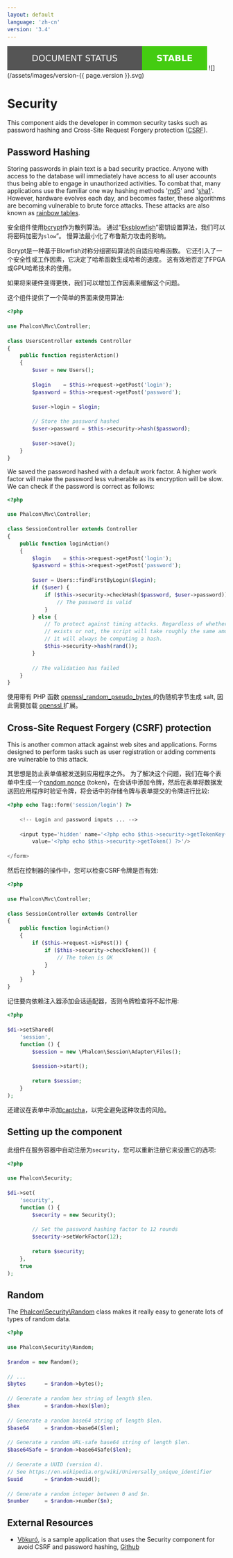 ```yaml
---
layout: default
language: 'zh-cn'
version: '3.4'
---
```

![](/assets/images/document-status-stable-success.svg) ![](/assets/images/version-{{ page.version }}.svg)
<a name='overview'></a>

# Security

This component aids the developer in common security tasks such as password hashing and Cross-Site Request Forgery protection ([CSRF](https://en.wikipedia.org/wiki/Cross-site_request_forgery)).

<a name='hashing'></a>

## Password Hashing

Storing passwords in plain text is a bad security practice. Anyone with access to the database will immediately have access to all user accounts thus being able to engage in unauthorized activities. To combat that, many applications use the familiar one way hashing methods '[md5](http://php.net/manual/en/function.md5.php)' and '[sha1](http://php.net/manual/en/function.sha1.php)'. However, hardware evolves each day, and becomes faster, these algorithms are becoming vulnerable to brute force attacks. These attacks are also known as [rainbow tables](http://en.wikipedia.org/wiki/Rainbow_table).

安全组件使用[bcrypt](http://en.wikipedia.org/wiki/Bcrypt)作为散列算法。 通过“[Eksblowfish](http://en.wikipedia.org/wiki/Bcrypt#Algorithm)”密钥设置算法，我们可以将密码加密为`slow`”。 慢算法最小化了布鲁斯力攻击的影响。

Bcrypt是一种基于Blowfish对称分组密码算法的自适应哈希函数。 它还引入了一个安全性或工作因素，它决定了哈希函数生成哈希的速度。 这有效地否定了FPGA或GPU哈希技术的使用。

如果将来硬件变得更快，我们可以增加工作因素来缓解这个问题。

这个组件提供了一个简单的界面来使用算法:

```php
<?php

use Phalcon\Mvc\Controller;

class UsersController extends Controller
{
    public function registerAction()
    {
        $user = new Users();

        $login    = $this->request->getPost('login');
        $password = $this->request->getPost('password');

        $user->login = $login;

        // Store the password hashed
        $user->password = $this->security->hash($password);

        $user->save();
    }
}
```

We saved the password hashed with a default work factor. A higher work factor will make the password less vulnerable as its encryption will be slow. We can check if the password is correct as follows:

```php
<?php

use Phalcon\Mvc\Controller;

class SessionController extends Controller
{
    public function loginAction()
    {
        $login    = $this->request->getPost('login');
        $password = $this->request->getPost('password');

        $user = Users::findFirstByLogin($login);
        if ($user) {
            if ($this->security->checkHash($password, $user->password)) {
                // The password is valid
            }
        } else {
            // To protect against timing attacks. Regardless of whether a user
            // exists or not, the script will take roughly the same amount as
            // it will always be computing a hash.
            $this->security->hash(rand());
        }

        // The validation has failed
    }
}
```

使用带有 PHP 函数 [ openssl_random_pseudo_bytes ](http://php.net/manual/en/function.openssl-random-pseudo-bytes.php) 的伪随机字节生成 salt, 因此需要加载 [ openssl ](http://php.net/manual/en/book.openssl.php) 扩展。

<a name='csrf'></a>

## Cross-Site Request Forgery (CSRF) protection

This is another common attack against web sites and applications. Forms designed to perform tasks such as user registration or adding comments are vulnerable to this attack.

其思想是防止表单值被发送到应用程序之外。 为了解决这个问题，我们在每个表单中生成一个[random nonce](http://en.wikipedia.org/wiki/Cryptographic_nonce) (token)，在会话中添加令牌，然后在表单将数据发送回应用程序时验证令牌，将会话中的存储令牌与表单提交的令牌进行比较:

```php
<?php echo Tag::form('session/login') ?>

    <!-- Login and password inputs ... -->

    <input type='hidden' name='<?php echo $this->security->getTokenKey() ?>'
        value='<?php echo $this->security->getToken() ?>'/>

</form>
```

然后在控制器的操作中，您可以检查CSRF令牌是否有效:

```php
<?php

use Phalcon\Mvc\Controller;

class SessionController extends Controller
{
    public function loginAction()
    {
        if ($this->request->isPost()) {
            if ($this->security->checkToken()) {
                // The token is OK
            }
        }
    }
}
```

记住要向依赖注入器添加会话适配器，否则令牌检查将不起作用:

```php
<?php

$di->setShared(
    'session',
    function () {
        $session = new \Phalcon\Session\Adapter\Files();

        $session->start();

        return $session;
    }
);
```

还建议在表单中添加[captcha](http://www.google.com/recaptcha)，以完全避免这种攻击的风险。

<a name='setup'></a>

## Setting up the component

此组件在服务容器中自动注册为`security`，您可以重新注册它来设置它的选项:

```php
<?php

use Phalcon\Security;

$di->set(
    'security',
    function () {
        $security = new Security();

        // Set the password hashing factor to 12 rounds
        $security->setWorkFactor(12);

        return $security;
    },
    true
);
```

<a name='random'></a>

## Random

The [Phalcon\Security\Random](api/Phalcon_Security) class makes it really easy to generate lots of types of random data.

```php
<?php

use Phalcon\Security\Random;

$random = new Random();

// ...
$bytes      = $random->bytes();

// Generate a random hex string of length $len.
$hex        = $random->hex($len);

// Generate a random base64 string of length $len.
$base64     = $random->base64($len);

// Generate a random URL-safe base64 string of length $len.
$base64Safe = $random->base64Safe($len);

// Generate a UUID (version 4).
// See https://en.wikipedia.org/wiki/Universally_unique_identifier
$uuid       = $random->uuid();

// Generate a random integer between 0 and $n.
$number     = $random->number($n);
```

<a name='resources'></a>

## External Resources

* [Vökuró](https://github.com/phalcon/vokuro), is a sample application that uses the Security component for avoid CSRF and password hashing, [Github](https://github.com/phalcon/vokuro)